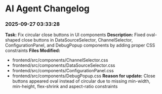 # AI Agent Changelog

### 2025-09-27 03:33:28
**Task:** Fix circular close buttons in UI components
**Description:** Fixed oval-shaped close buttons in DataSourceSelector, ChannelSelector, ConfigurationPanel, and DebugPopup components by adding proper CSS constraints
**Files Modified:**
- frontend/src/components/ChannelSelector.css
- frontend/src/components/DataSourceSelector.css  
- frontend/src/components/ConfigurationPanel.css
- frontend/src/components/DebugPopup.css
**Reason for update:** Close buttons appeared oval instead of circular due to missing min-width, min-height, flex-shrink and aspect-ratio constraints